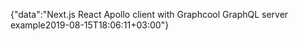 {"data":"Next.js React Apollo client with Graphcool GraphQL server example2019-08-15T18:06:11+03:00"}
